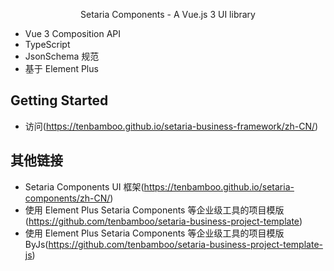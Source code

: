 <p align="center">Setaria Components  - A Vue.js 3 UI library</p>

- Vue 3 Composition API
- TypeScript
- JsonSchema 规范
- 基于 Element Plus

## Getting Started

- 访问(https://tenbamboo.github.io/setaria-business-framework/zh-CN/)

## 其他链接

- Setaria Components UI 框架(https://tenbamboo.github.io/setaria-components/zh-CN/)
- 使用 Element Plus Setaria Components 等企业级工具的项目模版(https://github.com/tenbamboo/setaria-business-project-template)
- 使用 Element Plus Setaria Components 等企业级工具的项目模版ByJs(https://github.com/tenbamboo/setaria-business-project-template-js)